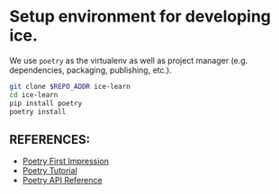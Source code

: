 # Setup environment for developing ice.

We use `poetry` as the virtualenv as well as project manager (e.g. dependencies, packaging, publishing, etc.).

```bash
git clone $REPO_ADDR ice-learn
cd ice-learn
pip install poetry
poetry install
```

## REFERENCES:
- [Poetry First Impression]()
- [Poetry Tutorial](https://towardsdatascience.com/how-to-effortlessly-publish-your-python-package-to-pypi-using-poetry-44b305362f9f)
- [Poetry API Reference](https://python-poetry.org/docs/cli/)
